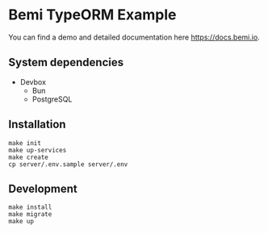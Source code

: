 # Bemi TypeORM Example

You can find a demo and detailed documentation here https://docs.bemi.io.

## System dependencies

- Devbox
  - Bun
  - PostgreSQL

## Installation

```
make init
make up-services
make create
cp server/.env.sample server/.env
```

## Development

```
make install
make migrate
make up
```
